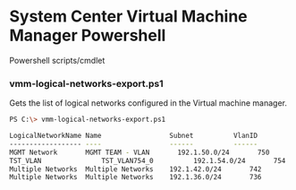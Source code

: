 # System Center Virtual Machine Manager Powershell

Powershell scripts/cmdlet

### vmm-logical-networks-export.ps1

Gets the list of logical networks configured in the Virtual machine manager.

```sh
PS C:\> vmm-logical-networks-export.ps1

LogicalNetworkName Name                 Subnet          VlanID
------------------ ----                 ------          ------
MGMT Network       MGMT TEAM - VLAN		  192.1.50.0/24       750
TST_VLAN		       TST_VLAN754_0     	  192.1.54.0/24       754
Multiple Networks  Multiple Networks    192.1.42.0/24       742
Multiple Networks  Multiple Networks    192.1.36.0/24       736

```
